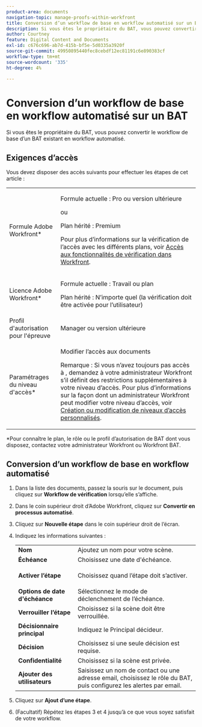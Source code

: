 ```yaml
---
product-area: documents
navigation-topic: manage-proofs-within-workfront
title: Conversion d’un workflow de base en workflow automatisé sur un BAT
description: Si vous êtes le propriétaire du BAT, vous pouvez convertir le workflow de base d’un BAT existant en workflow automatisé.
author: Courtney
feature: Digital Content and Documents
exl-id: c676c696-ab7d-415b-bf5e-5d0335a3920f
source-git-commit: 49950895440fec8cebdf12ec81191c6e890383cf
workflow-type: tm+mt
source-wordcount: '335'
ht-degree: 4%

---
```


# Conversion d’un workflow de base en workflow automatisé sur un BAT

Si vous êtes le propriétaire du BAT, vous pouvez convertir le workflow de base d’un BAT existant en workflow automatisé.

## Exigences d’accès

Vous devez disposer des accès suivants pour effectuer les étapes de cet article :

<table style="table-layout:auto"> 
 <col> 
 <col> 
 <tbody> 
  <tr> 
   <td role="rowheader">Formule Adobe Workfront*</td> 
   <td> <p>Formule actuelle : Pro ou version ultérieure</p> <p>ou</p> <p>Plan hérité : Premium</p> <p>Pour plus d’informations sur la vérification de l’accès avec les différents plans, voir <a href="/help/quicksilver/administration-and-setup/manage-workfront/configure-proofing/access-to-proofing-functionality.md" class="MCXref xref">Accès aux fonctionnalités de vérification dans Workfront</a>.</p> </td> 
  </tr> 
  <tr> 
   <td role="rowheader">Licence Adobe Workfront*</td> 
   <td> <p>Formule actuelle : Travail ou plan</p> <p>Plan hérité : N’importe quel (la vérification doit être activée pour l’utilisateur)</p> </td> 
  </tr> 
  <tr> 
   <td role="rowheader">Profil d'autorisation pour l'épreuve </td> 
   <td>Manager ou version ultérieure</td> 
  </tr> 
  <tr> 
   <td role="rowheader">Paramétrages du niveau d'accès*</td> 
   <td> <p>Modifier l’accès aux documents</p> <p>Remarque : Si vous n’avez toujours pas accès à , demandez à votre administrateur Workfront s’il définit des restrictions supplémentaires à votre niveau d’accès. Pour plus d’informations sur la façon dont un administrateur Workfront peut modifier votre niveau d’accès, voir <a href="../../../administration-and-setup/add-users/configure-and-grant-access/create-modify-access-levels.md" class="MCXref xref">Création ou modification de niveaux d’accès personnalisés</a>.</p> </td> 
  </tr> 
 </tbody> 
</table>

&#42;Pour connaître le plan, le rôle ou le profil d’autorisation de BAT dont vous disposez, contactez votre administrateur Workfront ou Workfront BAT.

## Conversion d’un workflow de base en workflow automatisé

1. Dans la liste des documents, passez la souris sur le document, puis cliquez sur **Workflow de vérification** lorsqu’elle s’affiche.
1. Dans le coin supérieur droit d’Adobe Workfront, cliquez sur **Convertir en processus automatisé**.
1. Cliquez sur **Nouvelle étape** dans le coin supérieur droit de l’écran.
1. Indiquez les informations suivantes :

   <table style="table-layout:auto"> 
    <col> 
    <col> 
    <tbody> 
     <tr> 
      <td role="rowheader"><strong>Nom</strong> </td> 
      <td>Ajoutez un nom pour votre scène.</td> 
     </tr> 
     <tr> 
      <td role="rowheader"><strong>Échéance</strong> </td> 
      <td>Choisissez une date d'échéance.</td> 
     </tr> 
     <tr> 
      <td role="rowheader"> <p><strong>Activer l’étape</strong> </p> </td> 
      <td>Choisissez quand l’étape doit s’activer.</td> 
     </tr> 
     <tr> 
      <td role="rowheader"><strong>Options de date d'échéance</strong> </td> 
      <td>Sélectionnez le mode de déclenchement de l’échéance.</td> 
     </tr> 
     <tr> 
      <td role="rowheader"><strong>Verrouiller l’étape</strong> </td> 
      <td>Choisissez si la scène doit être verrouillée.</td> 
     </tr> 
     <tr> 
      <td role="rowheader"><strong>Décisionnaire principal</strong> </td> 
      <td>Indiquez le Principal décideur.</td> 
     </tr> 
     <tr> 
      <td role="rowheader"><strong>Décision</strong> </td> 
      <td>Choisissez si une seule décision est requise. </td> 
     </tr> 
     <tr> 
      <td role="rowheader"><strong>Confidentialité</strong> </td> 
      <td>Choisissez si la scène est privée.</td> 
     </tr> 
     <tr> 
      <td role="rowheader"><strong>Ajouter des utilisateurs</strong> </td> 
      <td>Saisissez un nom de contact ou une adresse email, choisissez le rôle du BAT, puis configurez les alertes par email.</td> 
     </tr> 
    </tbody> 
   </table>

1. Cliquez sur **Ajout d’une étape**.
1. (Facultatif) Répétez les étapes 3 et 4 jusqu’à ce que vous soyez satisfait de votre workflow.
